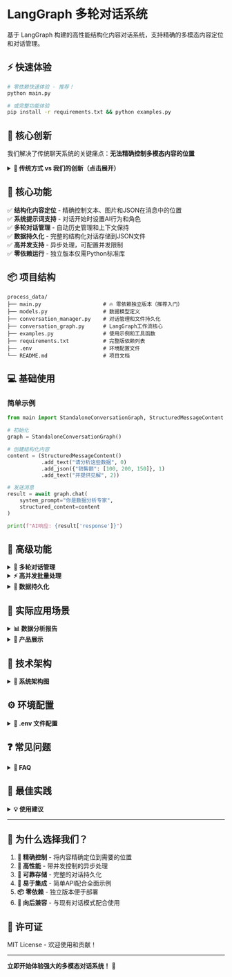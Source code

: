 # LangGraph 多轮对话系统

基于 LangGraph 构建的高性能结构化内容对话系统，支持精确的多模态内容定位和对话管理。

## ⚡ 快速体验

```bash
# 零依赖快速体验 - 推荐！
python main.py

# 或完整功能体验
pip install -r requirements.txt && python examples.py
```

## 🌟 核心创新

我们解决了传统聊天系统的关键痛点：**无法精确控制多模态内容的位置**

<details>
<summary><b>📖 传统方式 vs 我们的创新（点击展开）</b></summary>

### ❌ 传统方式的局限
```python
# 固定顺序：文本 → 图片 → JSON，无法自定义
await chat(text="分析这个", images=["chart.png"], json_data={"metric": 95})
```

### ✅ 我们的创新方案
```python
# 🎯 精确位置控制 - 内容可以任意顺序排列！
content = (StructuredMessageContent()
           .add_text("首先查看概述图表", 0)
           .add_image("overview.png", 1)
           .add_text("关键指标分析", 2)  
           .add_json({"revenue": 1000000, "growth": "15%"}, 3)
           .add_text("详细趋势见下图", 4)
           .add_image("trend.png", 5))

await graph.chat(structured_content=content)
```

</details>

## 🎯 核心功能

✅ **结构化内容定位** - 精确控制文本、图片和JSON在消息中的位置  
✅ **系统提示词支持** - 对话开始时设置AI行为和角色  
✅ **多轮对话管理** - 自动历史管理和上下文保持  
✅ **数据持久化** - 完整的结构化对话存储到JSON文件  
✅ **高并发支持** - 异步处理，可配置并发限制  
✅ **零依赖运行** - 独立版本仅需Python标准库  

## 📦 项目结构

```
process_data/
├── main.py                    # 🔥 零依赖独立版本（推荐入门）
├── models.py                  # 数据模型定义
├── conversation_manager.py    # 对话管理和文件持久化
├── conversation_graph.py      # LangGraph工作流核心
├── examples.py                # 使用示例和工具函数
├── requirements.txt           # 完整版依赖列表
├── .env                       # 环境配置文件
└── README.md                  # 项目文档
```

## 💻 基础使用

### 简单示例
```python
from main import StandaloneConversationGraph, StructuredMessageContent

# 初始化
graph = StandaloneConversationGraph()

# 创建结构化内容
content = (StructuredMessageContent()
           .add_text("请分析这些数据", 0)
           .add_json({"销售额": [100, 200, 150]}, 1)
           .add_text("并提供见解", 2))

# 发送消息
result = await graph.chat(
    system_prompt="你是数据分析专家",
    structured_content=content
)

print(f"AI响应: {result['response']}")
```

## 🚀 高级功能

<details>
<summary><b>🎯 多轮对话管理</b></summary>

```python
# 第一轮对话
response1 = await graph.chat(
    structured_content=content1,
    conversation_id="session_123"
)

# 第二轮对话 - 自动保持上下文
response2 = await graph.chat(
    structured_content=content2,
    conversation_id="session_123"  # 相同ID，自动继续对话
)

# 查看完整历史
history = graph.manager.get_conversation_history("session_123")
```

</details>

<details>
<summary><b>⚡ 高并发批量处理</b></summary>

```python
import asyncio

async def process_multiple_conversations():
    tasks = []
    
    # 创建10个并发对话任务
    for i in range(10):
        task = graph.chat(
            structured_content=create_content_for_task(i),
            conversation_id=f"batch_task_{i}"
        )
        tasks.append(task)
    
    # 并发执行，最多5个同时进行
    results = await asyncio.gather(*tasks)
    return results

# 运行批量处理
results = await process_multiple_conversations()
```

</details>

<details>
<summary><b>💾 数据持久化</b></summary>

```python
# 对话自动保存到JSON文件
conversation_id = "important_meeting_001"
await graph.chat(content, conversation_id=conversation_id)

# 手动保存到文件
file_path = await graph.manager.save_conversation_to_file(conversation_id)
print(f"对话已保存到: {file_path}")

# 保存的文件格式
{
    "conversation_id": "important_meeting_001",
    "system_prompt": "你是专业分析师...",
    "messages": [
        {
            "id": "msg_001", 
            "role": "user",
            "content": {...},  # 结构化内容
            "timestamp": "2025-08-28T10:30:00"
        }
    ],
    "created_at": "2025-08-28T10:30:00",
    "updated_at": "2025-08-28T10:35:00"
}
```

</details>

## 🎨 实际应用场景

<details>
<summary><b>📊 数据分析报告</b></summary>

```python
# 分析报告内容构建
report_content = (StructuredMessageContent()
    .add_text("📈 Q3业绩总览", 0)
    .add_image("q3_overview.png", 1)
    .add_text("核心指标：", 2)
    .add_json({
        "总收入": "¥5200万",
        "同比增长": "+12.5%",
        "净利润率": "18.3%",
        "客户增长": "+8.7%"
    }, 3)
    .add_text("市场分析：", 4)
    .add_image("market_analysis.png", 5)
    .add_text("下季度预测：", 6)
    .add_json({
        "预期收入": "¥5850万",
        "增长目标": "+12.5%",
        "风险因素": ["市场竞争", "成本上升"]
    }, 7))

# 设置专业分析师角色
analyst_prompt = """你是资深商业分析师，请基于提供的数据和图表，
给出专业的分析意见和建议。重点关注：
1. 关键趋势识别
2. 风险机会评估  
3. 具体行动建议"""

response = await graph.chat(
    structured_content=report_content,
    system_prompt=analyst_prompt
)
```

</details>

<details>
<summary><b>🚀 产品展示</b></summary>

```python
from examples import create_mixed_content

# 使用便捷函数创建内容
content = create_mixed_content(
    "🚀 新产品发布",
    {"image": "product_hero.jpg"},
    "产品特性：",
    {"json": {"price": "$299", "availability": "现货"}},
    "用户评价：",
    {"image": "customer_reviews.png"}
)
```

</details>

## 🔧 技术架构

<details>
<summary><b>📐 系统架构图</b></summary>

### LangGraph 工作流
```
用户输入 → [处理节点] → [生成节点] → [保存节点] → 返回结果
           ↓           ↓           ↓
        内容解析    AI生成响应   持久化存储
```

### 核心组件说明

| 组件 | 功能 | 特色 |
|------|------|------|
| `StructuredMessageContent` | 内容结构化管理 | 精确位置控制 |
| `ConversationManager` | 对话状态管理 | 内存+文件双重存储 |
| `ConversationGraph` | LangGraph工作流 | 三节点异步处理 |
| `MockLLM` | 模拟语言模型 | 测试和演示用 |

### 异步并发控制
- 基于 `asyncio.Semaphore` 的并发限制
- 默认最大并发数：5个对话
- 支持自定义并发参数

</details>

## ⚙️ 环境配置

<details>
<summary><b>🔐 .env 文件配置</b></summary>

```bash
# OpenAI API (如果使用真实LLM)
OPENAI_API_KEY=your_api_key_here

# 对话保存路径
CONVERSATION_SAVE_PATH=./conv_logs

# 并发限制
MAX_CONCURRENT_CONVERSATIONS=5

# 调试模式
DEBUG_MODE=true
```

### 依赖说明

#### 零依赖版本 (main.py)
- 仅使用Python标准库
- 包含MockLLM用于演示
- 适合快速测试和学习

#### 完整版本依赖
```bash
pip install langgraph>=0.0.45     # LangGraph核心
pip install langchain-core>=0.1.20  # LangChain基础
pip install pydantic>=2.0.0      # 数据验证
pip install aiofiles>=23.2.0     # 异步文件操作
```

</details>

## ❓ 常见问题

<details>
<summary><b>🤔 FAQ</b></summary>

### Q: 为什么需要结构化内容定位？
A: 传统聊天系统中，多模态内容（文本、图片、JSON）的顺序是固定的，无法实现精确的内容编排。我们的方案允许您像编辑文档一样精确控制每个元素的位置。

### Q: 独立版本和完整版本有什么区别？
A: 
- **独立版本** (`main.py`): 零依赖，使用MockLLM，适合学习和测试
- **完整版本**: 支持真实LLM接入，完整的异步文件操作，适合生产环境

### Q: 如何处理大量并发对话？
A: 系统内置异步并发控制，默认支持5个并发对话。可通过配置调整并发数量：
```python
graph = ConversationGraph(max_concurrent=10)
```

### Q: 对话数据如何备份？
A: 每个对话都会自动保存到 `./conv_logs/` 目录下的JSON文件，文件名格式为 `conversation_{id}_{timestamp}.json`

</details>

## 🎯 最佳实践

<details>
<summary><b>💡 使用建议</b></summary>

1. **内容组织**: 使用结构化内容时，合理规划文本、图片、JSON的顺序
2. **系统提示词**: 明确设定AI角色和期望的回答风格
3. **对话ID管理**: 使用有意义的conversation_id便于后续管理
4. **并发控制**: 根据系统资源合理设置并发数量
5. **错误处理**: 在生产环境中添加适当的异常处理

### 位置规划示例
```python
# 使用间隔便于插入
.add_text("引言", 0)
.add_text("主要内容", 10)  # 留出插入空间
.add_text("结论", 20)

# 用位置范围分组相关内容
# 引言: 0-9, 分析: 10-19, 结果: 20-29, 结论: 30-39
```

</details>

---

## 🎉 为什么选择我们？

1. **🎯 精确控制** - 将内容精确定位到需要的位置
2. **🚀 高性能** - 带并发控制的异步处理  
3. **💾 可靠存储** - 完整的对话持久化
4. **🔧 易于集成** - 简单API配合全面示例
5. **📦 零依赖** - 独立版本便于部署
6. **🔄 向后兼容** - 与现有对话模式配合使用

## 📄 许可证

MIT License - 欢迎使用和贡献！

---

**立即开始体验强大的多模态对话系统！** 🚀

